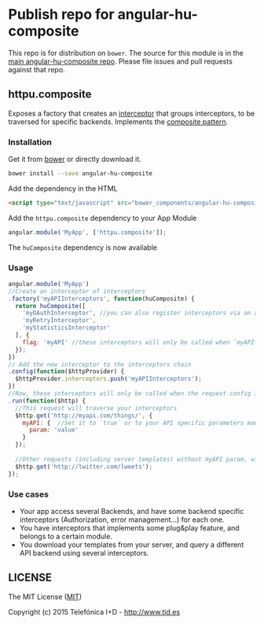# Publish repo for angular-hu-composite

This repo is for distribution on `bower`. The source for this module is in the
[main angular-hu-composite repo](https://github.com/angular-hu/angular-hu).
Please file issues and pull requests against that repo.

## httpu.composite

Exposes a factory that creates an [interceptor](https://docs.angularjs.org/api/ng/service/$http#interceptors) that groups interceptors, to be traversed for specific backends. Implements the [composite pattern](http://en.wikipedia.org/wiki/Composite_pattern).

### Installation

Get it from [bower](http://bower.io/) or directly download it.

```sh
bower install --save angular-hu-composite
```

Add the dependency in the HTML

```html
<script type="text/javascript" src="bower_components/angular-hu-composite/composite.js"></script>
```

Add the `httpu.composite` dependency to your App Module

```js
angular.module('MyApp', ['httpu.composite']);
```

The `huComposite` dependency is now available

### Usage

```js
angular.module('MyApp')
//Create an interceptor of interceptors
.factory('myAPIInterceptors', function(huComposite) {
  return huComposite([
    'myOAuthInterceptor', //you can also register interceptors via an anonymous factory
    'myRetryInterceptor',
    'myStatisticsInterceptor'
  ], {
    flag: 'myAPI' //these interceptors will only be called when `myAPI` property is available in the request config
  });
})
// Add the new interceptor to the interceptors chain
.config(function($httpProvider) {
  $httpProvider.interceptors.push('myAPIInterceptors');
})
//Now, these interceptors will only be called when the request config includes a truthy value for `myAPI` parameter 
.run(function($http) {
  //This request will traverse your interceptors
  $http.get('http://myapi.com/things/', {
    myAPI: {  //Set it to `true` or to your API specific parameters managed in your interceptors
      param: 'value'
    }
  });
  
  //Other requests (including server templates) without myAPI param, will not traverse them
  $http.get('http://lwitter.com/lweets');
});
```

### Use cases

* Your app access several Backends, and have some backend specific interceptors (Authorization, error management...) for each one.
* You have interceptors that implements some plug&play feature, and belongs to a certain module.
* You download your templates from your server, and query a different API backend using several interceptors. 



## LICENSE

The MIT License ([MIT](LICENSE))

Copyright (c) 2015 Telefónica I+D - http://www.tid.es
